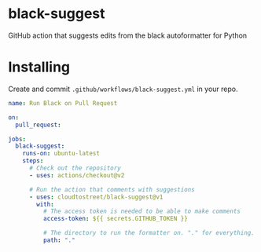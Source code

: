# black-suggest

GitHub action that suggests edits from the black autoformatter for Python

# Installing

Create and commit `.github/workflows/black-suggest.yml` in your repo.

```yml
name: Run Black on Pull Request

on:
  pull_request:

jobs:
  black-suggest:
    runs-on: ubuntu-latest
    steps:
      # Check out the repository
      - uses: actions/checkout@v2

      # Run the action that comments with suggestions
      - uses: cloudtostreet/black-suggest@v1
        with:
          # The access token is needed to be able to make comments
          access-token: ${{ secrets.GITHUB_TOKEN }}

          # The directory to run the formatter on. "." for everything.
          path: "."
```
